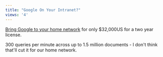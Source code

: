 ```yaml
---
title: "Google On Your Intranet?"
views: '4'
---
```

<p><a href="https://www.google.com/appliance/products.html">Bring Google to your home network</a> for only $32,000US for a two year license.</p>
<p>300 queries per minute across up to 1.5 million documents - I don't think that'll cut it for our home network.</p>
